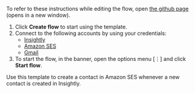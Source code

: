 To refer to these instructions while editing the flow, open [the github page](https://github.com/ot4i/app-connect-templates/tree/master/resources/markdown/Create%20a%20contact%20in%20Amazon%20SES%20whenever%20a%20new%20contact%20is%20created%20in%20Insightly_instructions.md) (opens in a new window).

1. Click **Create flow** to start using the template.
2. Connect to the following accounts by using your credentials:
   - [Insightly](https://www.ibm.com/docs/en/app-connect/containers_cd?topic=apps-insightly)
   - [Amazon SES](https://www.ibm.com/docs/en/app-connect/containers_cd?topic=apps-amazon-ses)
   - [Gmail](https://www.ibm.com/docs/en/app-connect/containers_cd?topic=apps-gmail)
3. To start the flow, in the banner, open the options menu [⋮] and click **Start flow**.
  
Use this template to create a contact in Amazon SES whenever a new contact is created in Insightly. 
